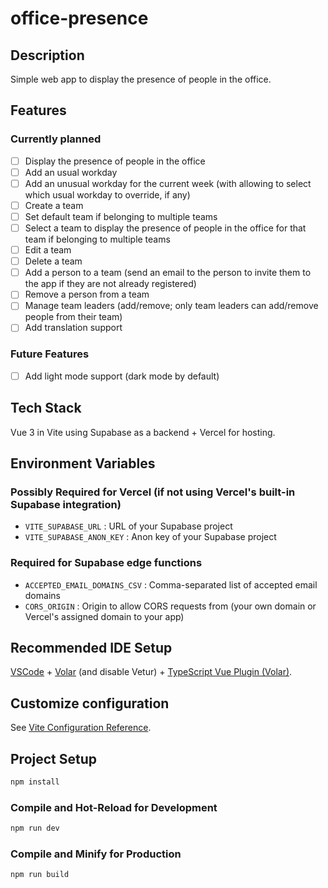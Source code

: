 # office-presence

## Description

Simple web app to display the presence of people in the office.

## Features

### Currently planned

- [ ] Display the presence of people in the office
- [ ] Add an usual workday
- [ ] Add an unusual workday for the current week (with allowing to select which usual workday to override, if any)
- [ ] Create a team
- [ ] Set default team if belonging to multiple teams
- [ ] Select a team to display the presence of people in the office for that team if belonging to multiple teams
- [ ] Edit a team
- [ ] Delete a team
- [ ] Add a person to a team (send an email to the person to invite them to the app if they are not already registered)
- [ ] Remove a person from a team
- [ ] Manage team leaders (add/remove; only team leaders can add/remove people from their team)
- [ ] Add translation support

### Future Features
- [ ] Add light mode support (dark mode by default)

## Tech Stack

Vue 3 in Vite using Supabase as a backend + Vercel for hosting.

## Environment Variables

### Possibly Required for Vercel (if not using Vercel's built-in Supabase integration)

- `VITE_SUPABASE_URL` : URL of your Supabase project
- `VITE_SUPABASE_ANON_KEY` : Anon key of your Supabase project

### Required for Supabase edge functions

- `ACCEPTED_EMAIL_DOMAINS_CSV` : Comma-separated list of accepted email domains
- `CORS_ORIGIN` : Origin to allow CORS requests from (your own domain or Vercel's assigned domain to your app)

## Recommended IDE Setup

[VSCode](https://code.visualstudio.com/) + [Volar](https://marketplace.visualstudio.com/items?itemName=Vue.volar) (and disable Vetur) + [TypeScript Vue Plugin (Volar)](https://marketplace.visualstudio.com/items?itemName=Vue.vscode-typescript-vue-plugin).

## Customize configuration

See [Vite Configuration Reference](https://vitejs.dev/config/).

## Project Setup

```sh
npm install
```

### Compile and Hot-Reload for Development

```sh
npm run dev
```

### Compile and Minify for Production

```sh
npm run build
```
